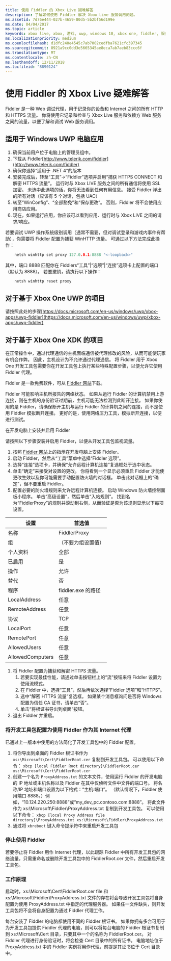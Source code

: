 ```yaml
---
title: 使用 Fiddler 的 Xbox Live 疑难解答
description: 了解如何使用 Fiddler 解决 Xbox Live 服务调用问题。
ms.assetid: 7d76e444-027b-4659-80d5-5b2bf56d199e
ms.date: 04/04/2017
ms.topic: article
keywords: xbox live, xbox, 游戏, uwp, windows 10, xbox one, fiddler, 服务调用, 疑难解答
ms.localizationpriority: medium
ms.openlocfilehash: d1dfc240e4545c7ab7002cedfba7621cfc397345
ms.sourcegitcommit: 8921a9cc0dd3e5665345ae8eca7ab7aeb83ccc6f
ms.translationtype: MT
ms.contentlocale: zh-CN
ms.lasthandoff: 12/11/2018
ms.locfileid: "8890124"
---
```

# <a name="troubleshooting-xbox-live-using-fiddler"></a>使用 Fiddler 的 Xbox Live 疑难解答

Fiddler 是一种 Web 调试代理，用于记录你的设备和 Internet 之间的所有 HTTP 和 HTTPS 流量。 你将使用它记录和检查与 Xbox Live 服务和依赖方 Web 服务之间的流量，以便了解和调试 Web 服务调用。

## <a name="for-windows-uwp-pc-apps"></a>适用于 Windows UWP 电脑应用

1. 确保当前用户位于电脑上的管理员组中。
1. 下载从 Fiddler[http://www.telerik.com/fiddler](http://www.telerik.com/fiddler)
1. 确保你选择“适用于 .NET 4”的版本
1. 安装完成后，转至“工具”->“Fiddler”选项并启用“捕获 HTTPS CONNECT 和解密 HTTPS 流量”。  运行时与 Xbox LIVE 服务之间的所有通信将使用 SSL 加密。  未选中此选项的话，你将无法看到任何有用信息。  接受 Fiddler 弹出的所有对话（应该有 5 个对话，包括 UAC）
1. 转至“WinConfig”、“全部豁免”和“保存更改”。  否则，Fiddler 将不会使用应用商店应用。
1. 现在，如果运行应用，你应该可以看到应用、运行时与 Xbox LIVE 之间的请求/响应。

若要调试 UWP 操作系统级别调用（通常不需要，但对调试登录和游戏内事件有帮助），你需要将 Fiddler 配置为捕获 WinHTTP 流量。
可通过以下方法完成此操作：
```cpp
    netsh winhttp set proxy 127.0.0.1:8888 "<-loopback>"
```
其中，端口 8888 匹配你在 Fiddlers“工具”|“选项”|“连接”选项卡上配置的端口（默认为 8888）。
若要撤销，请执行以下操作：
```cpp
    netsh winhttp reset proxy
```

## <a name="for-xbox-one-uwp-based-projects"></a>对于基于 Xbox One UWP 的项目

请按照此处的步骤[https://docs.microsoft.com/en-us/windows/uwp/xbox-apps/uwp-fiddler](https://docs.microsoft.com/en-us/windows/uwp/xbox-apps/uwp-fiddler)

## <a name="for-xbox-one-xdk-based-projects"></a>对于基于 Xbox One XDK 的项目

在正常操作中，通过代理通信的主机面临通信被代理修改的风险，从而可能使玩家有机会作弊。 因此，主机设计为不允许通过代理通信。 将 Fiddler 用于 Xbox One 开发工具包需要你在开发工具包上执行某些特殊配置步骤，以便允许它使用 Fiddler 代理。

Fiddler 是一款免费软件，可从 [Fiddler 网站](http://www.telerik.com/fiddler/)下载。

Fiddler 可能影响主机所报告的网络状态。 如果从运行 Fiddler 的计算机禁用上游连接，则在主机的身份验证过期前，主机可能无法检测到此断开连接。 如果你使用的是 Fiddler，请确保断开主机与运行 Fiddler 的计算机之间的连接，而不是使用 Fiddler 模拟断开连接。 更好的是，使用网络压力工具，模拟断开连接，以便进行测试。

在开发电脑上安装并启用 Fiddler

请按照以下步骤安装并启用 Fiddler，以便从开发工具包监视流量。

1. 按照 [Fiddler 网站](http://www.telerik.com/fiddler/)上的指示在开发电脑上安装 Fiddler。
1. 启动 Fiddler，然后从“工具”菜单中选择“Fiddler 选项”。
1. 选择“连接”选项卡，并确保“允许远程计算机连接”复选框处于选中状态。
1. 单击“确定”来接受对设置的更改。 你将看到一个显示必须重启 Fiddler 才能使更改生效以及你可能需要手动配置防火墙的对话框。 单击此对话框上的“确定”，但不要重启 Fiddler。
1. 配置必要的防火墙规则来允许远程计算机连接。 启动 Windows 防火墙控制面板小程序。 单击“高级设置”，然后单击“入站规则”。 找到名为“FiddlerProxy”的规则并滚动到右侧，从而验证是否为该规则显示以下每项设置。

| 设置          | 首选值                |
|------------------|--------------------------------|
| 名称             | FiddlerProxy                   |
| 组            | （不要为组设置值） |
| 个人资料          | 全部                            |
| 已启用          | 是                            |
| 操作           | 允许                          |
| 替代         | 否                             |
| 程序          | fiddler.exe 的路径            |
| LocalAddress     | 任意                            |
| RemoteAddress    | 任意                            |
| 协议         | TCP                            |
| LocalPort        | 任意                            |
| RemotePort       | 任意                            |
| AllowedUsers     | 任意                            |
| AllowedComputers | 任意                            |


1. 将 Fiddler 配置为捕获和解密 HTTPS 流量。
    1. 若要实现最佳性能，请通过单击按钮栏上的“流”按钮来将 Fiddler 设置为使用流模式。
    1. 在 Fiddler 中，选择“工具”，然后再依次选择“Fiddler 选项”和“HTTPS”。
    1. 选中“解密 HTTPS 流量”复选框。 如果某个消息框询问是否将 Windows 配置为信任 CA 证书，请单击“否”。
    1. 单击“将根证书导出到桌面”按钮。
1. 退出 Fiddler 并重启。

### <a name="to-configure-a-dev-kit-to-use-fiddler-as-its-proxy-to-the-internet"></a>将开发工具包配置为使用 Fiddler 作为其 Internet 代理
已通过上一版本中使用的方法简化了开发工具包中的 Fiddler 配置。

1. 将你导出到桌面的 Fiddler 根证书作为 ``` xs:\Microsoft\Cert\FiddlerRoot.cer``` 复制到开发工具包。  可以使用以下命令：  ```xbcp [local Fiddler Root directory]\FiddlerRoot.cer xs:\Microsoft\Cert\FiddlerRoot.cer```
1. 创建一个名为 ```ProxyAddress.txt``` 的文本文件，使用运行 Fiddler 的开发电脑的 IP 地址或主机名称以及 Fiddler 在其中仅侦听文件中文件的端口号。 将名称/IP 地址和端口设置为以下格式：“主机:端口”。 （默认情况下，Fiddler 使用端口 8888。）例如，“10.124.220.250:8888”或“my_dev_pc.contoso.com:8888”。 将此文件作为 xs:\Microsoft\Fiddler\ProxyAddress.txt 复制到开发工具包。  可以使用以下命令：  ```xbcp [local Proxy Address file directory]\ProxyAddress.txt xs:\Microsoft\Fiddler\ProxyAddress.txt```
1. 通过将 ```xbreboot``` 键入命令提示符中来重启开发工具包

### <a name="to-stop-using-fiddler"></a>停止使用 Fiddler

若要停止将 Fiddler 用作 Internet 代理，以此跟踪 Fiddler 中所有开发工具包的网络流量，只需重命名或删除开发工具包中的 FiddlerRoot.cer 文件，然后重启开发工具包。

### <a name="how-it-works"></a>工作原理

启动时，xs:\Microsoft\Cert\FiddlerRoot.cer file 和 xs:\Microsoft\Fiddler\ProxyAddress.txt 文件的存在将会导致开发工具包将自身配置为使用 ProxyAddress.txt 中指定的代理服务器。 如果任一文件缺失，则开发工具包将不会将自身配置为通过 Fiddler 代理工作。

每台安装了 Fiddler 的电脑都使用不同的 Fiddler 根证书。 如果你拥有多台可用于为开发工具包提供 Fiddler 代理的电脑，则可以将每台电脑的 Fiddler 根证书复制到 xs:\Microsoft\Cert 目录，只要其中一个的名称为 FiddlerRoot.cer。 对 Fiddler 代理进行身份验证时，将会检查 Cert 目录中的所有证书。 电脑地址位于 ProxyAddress.txt 中的 Fiddler 实例将用作代理，前提是其证书位于 Cert 目录中。

